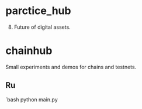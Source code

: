 # parctice_hub
8. Future of digital assets.
# chainhub
Small experiments and demos for chains and testnets.

## Ru
`bash
python main.py
